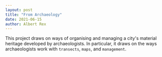 ```yaml
---
layout: post
title: "From Archaeology"
date: 2021-06-15
author: Albert Rex
---
```


This project draws on ways of organising and managing a city's material heritage developed by archaeologists. In particular, it draws on the ways archaeologists work with `transects`, `maps`, and `management`.
